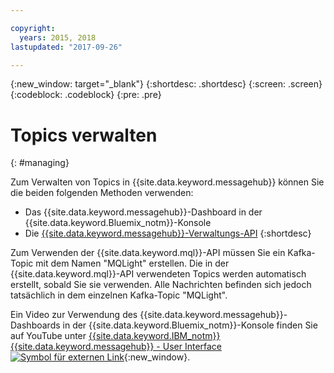 ```yaml
---

copyright:
  years: 2015, 2018
lastupdated: "2017-09-26"

---
```


{:new_window: target="_blank"}
{:shortdesc: .shortdesc}
{:screen: .screen}
{:codeblock: .codeblock}
{:pre: .pre}

# Topics verwalten
{: #managing}

Zum Verwalten von Topics in {{site.data.keyword.messagehub}} können Sie die beiden
folgenden Methoden verwenden:

* Das {{site.data.keyword.messagehub}}-Dashboard in der {{site.data.keyword.Bluemix_notm}}-Konsole
* Die [{{site.data.keyword.messagehub}}-Verwaltungs-API](/docs/services/MessageHub/messagehub037.html)
{:shortdesc}

Zum Verwenden der {{site.data.keyword.mql}}-API müssen Sie ein Kafka-Topic mit dem Namen
"MQLight" erstellen. Die in der {{site.data.keyword.mql}}-API verwendeten Topics werden automatisch erstellt, sobald Sie sie verwenden. Alle Nachrichten befinden sich jedoch tatsächlich in dem einzelnen Kafka-Topic "MQLight".

Ein Video zur Verwendung des {{site.data.keyword.messagehub}}-Dashboards in der {{site.data.keyword.Bluemix_notm}}-Konsole finden Sie auf YouTube unter [{{site.data.keyword.IBM_notm}} {{site.data.keyword.messagehub}} - User Interface ![Symbol für externen Link](../../icons/launch-glyph.svg "Symbol für externen Link")](https://www.youtube.com/watch?v=lZulxqv_rHc){:new_window}.
